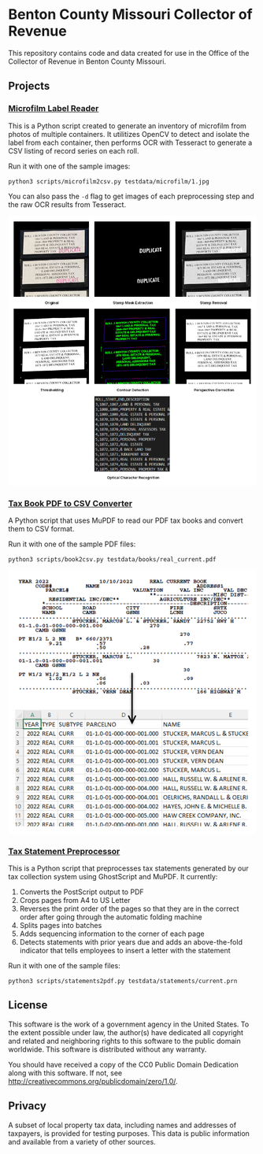 # Benton County Missouri Collector of Revenue

This repository contains code and data created for use in the Office of the
Collector of Revenue in Benton County Missouri.

## Projects

### [Microfilm Label Reader](scripts/microfilm2csv.py)

This is a Python script created to generate an inventory of microfilm from
photos of multiple containers. It utilitizes OpenCV to detect and isolate
the label from each container, then performs OCR with Tesseract to generate
a CSV listing of record series on each roll.

Run it with one of the sample images:

    python3 scripts/microfilm2csv.py testdata/microfilm/1.jpg

You can also pass the `-d` flag to get images of each preprocessing step and
the raw OCR results from Tesseract.

![](docs/images/microfilm2csv.png)

### [Tax Book PDF to CSV Converter](scripts/book2csv.py)

A Python script that uses MuPDF to read our PDF tax books and convert them to
CSV format.

Run it with one of the sample PDF files:

    python3 scripts/book2csv.py testdata/books/real_current.pdf

![](docs/images/book2csv.png)

### [Tax Statement Preprocessor](scripts/statements2pdf.py)

This is a Python script that preprocesses tax statements generated by our tax
collection system using GhostScript and MuPDF. It currently:

1. Converts the PostScript output to PDF
2. Crops pages from A4 to US Letter
3. Reverses the print order of the pages so that they are in the correct order
   after going through the automatic folding machine
4. Splits pages into batches
5. Adds sequencing information to the corner of each page
6. Detects statements with prior years due and adds an above-the-fold indicator
   that tells employees to insert a letter with the statement

Run it with one of the sample files:

    python3 scripts/statements2pdf.py testdata/statements/current.prn

## License

This software is the work of a government agency in the United States. To the
extent possible under law, the author(s) have dedicated all copyright and
related and neighboring rights to this software to the public domain worldwide.
This software is distributed without any warranty.

You should have received a copy of the CC0 Public Domain Dedication along with
this software. If not, see <http://creativecommons.org/publicdomain/zero/1.0/>.

## Privacy

A subset of local property tax data, including names and addresses of taxpayers,
is provided for testing purposes. This data is public information and available
from a variety of other sources.
